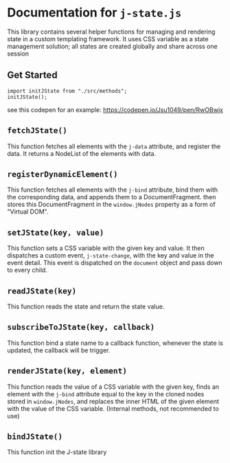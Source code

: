 # Documentation for `j-state.js`

This library contains several helper functions for managing and rendering state in a custom templating framework.
It uses CSS variable as a state management solution; all states are created globally and share across one session

## Get Started
```
import initJState from "./src/methods";
initJState();
```
see this codepen for an example: https://codepen.io/Jsu1049/pen/RwOBwjx

## `fetchJState()`

This function fetches all elements with the `j-data` attribute, and register the data. It returns a NodeList of the  elements with data.

## `registerDynamicElement()`

This function fetches all elements with the `j-bind` attribute, bind them with the corresponding data, and appends them to a DocumentFragment. then stores this DocumentFragment in the `window.jNodes` property as a form of "Virtual DOM".

## `setJState(key, value)`

This function sets a CSS variable with the given key and value. It then dispatches a custom event, `j-state-change`, with the key and value in the event detail. This event is dispatched on the `document` object and pass down to every child.

## `readJState(key)`

This function reads the state and return the state value.

## `subscribeToJState(key, callback)`

This function bind a state name to a callback function, whenever the state is updated, the callback will be trigger.

## `renderJState(key, element)`

This function reads the value of a CSS variable with the given key, finds an element with the `j-bind` attribute equal to the key in the cloned nodes stored in `window.jNodes`, and replaces the inner HTML of the given element with the value of the CSS variable.
(Internal methods, not recommended to use)

## `bindJState()`

This function init the J-state library